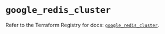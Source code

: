 # `google_redis_cluster`

Refer to the Terraform Registry for docs: [`google_redis_cluster`](https://registry.terraform.io/providers/hashicorp/google-beta/6.30.0/docs/resources/google_redis_cluster).
